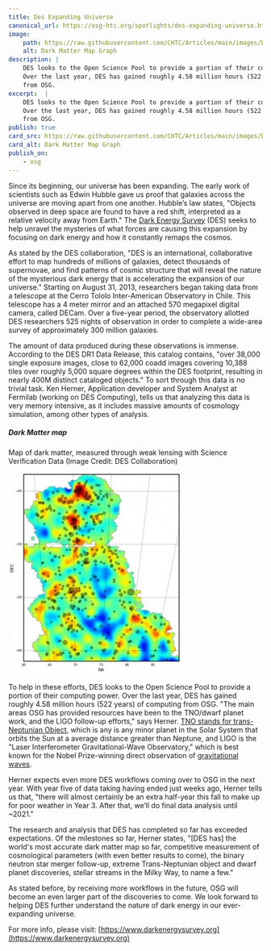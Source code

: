 ```yaml
---
title: Des Expanding Universe
canonical_url: https://osg-htc.org/spotlights/des-expanding-universe.html
image:
    path: https://raw.githubusercontent.com/CHTC/Articles/main/images/Dark-Matter-Map-II-e1521045294690.jpg
    alt: Dark Matter Map Graph
description: |
    DES looks to the Open Science Pool to provide a portion of their computing power.
    Over the last year, DES has gained roughly 4.58 million hours (522 years) of computing
    from OSG.
excerpt:  |
    DES looks to the Open Science Pool to provide a portion of their computing power.
    Over the last year, DES has gained roughly 4.58 million hours (522 years) of computing
    from OSG.
publish: true
card_src: https://raw.githubusercontent.com/CHTC/Articles/main/images/Dark-Matter-Map-II-e1521045294690.jpg
card_alt: Dark Matter Map Graph
publish_on:
    - osg
---
```


Since its beginning, our universe has been expanding. The early work of scientists
such as Edwin Hubble gave us proof that galaxies across the universe are moving apart
from one another. Hubble’s law states, "Objects observed in deep space are found to
have a red shift, interpreted as a relative velocity away from Earth."  The
[Dark Energy Survey](https://www.darkenergysurvey.org) (DES) seeks to help unravel
the mysteries of what forces are causing this expansion by focusing on dark energy
and how it constantly remaps the cosmos.

As stated by the DES collaboration, "DES is an international, collaborative effort to
map hundreds of millions of galaxies, detect thousands of supernovae, and find patterns
of cosmic structure that will reveal the nature of the mysterious dark energy that is
accelerating the expansion of our universe."  Starting on August 31, 2013, researchers
began taking data from a telescope at the Cerro Tololo Inter-American Observatory in
Chile. This telescope has a 4 meter mirror and an attached 570 megapixel digital camera,
called DECam. Over a five-year period, the observatory allotted DES researchers 525
nights of observation in order to complete a wide-area survey of approximately 300 million
galaxies.

The amount of data produced during these observations is immense.  According to the DES
DR1 Data Release, this catalog contains, "over 38,000 single exposure images, close to
62,000 coadd images covering 10,388 tiles over roughly 5,000 square degrees within the
DES footprint, resulting in nearly 400M distinct cataloged objects."  To sort through
this data is no trivial task. Ken Herner, Application developer and System Analyst at
Fermilab (working on DES Computing), tells us that analyzing this data is very memory
intensive, as it includes massive amounts of cosmology simulation, among other types of
analysis.

<div class="row my-4">
  <div class="col-md-6">
    <h5 class="mt-0">Dark Matter map</h5>
    <p>
      Map of dark matter, measured through weak lensing with Science Verification Data (Image Credit: DES Collaboration)
    </p>
  </div>
  <div class="col-md-6">
    <img class="mr-3" alt="Dark matter map" src="https://raw.githubusercontent.com/CHTC/Articles/main/images/Dark-Matter-Map-II-e1521045294690.jpg">
  </div>
</div>

To help in these efforts, DES looks to the Open Science Pool to provide a portion of their computing power.
Over the last year, DES has gained roughly 4.58 million hours (522 years) of computing
from OSG. "The main areas OSG has provided resources have been to the TNO/dwarf planet work,
and the LIGO follow-up efforts," says Herner.
[TNO stands for trans-Neptunian Object](https://phys.org/news/2016-12-dark-energy-survey-potential-dwarf.html),
which is any is any minor planet in the Solar System that orbits the Sun at a average distance
greater than Neptune, and LIGO is the "Laser Interferometer Gravitational-Wave Observatory,"
which is best known for the Nobel Prize-winning direct observation of [gravitational waves](https://osg-htc.org/news/2017/10/05/ligo-wins-nobel-prize.html).

Herner expects even more DES workflows coming over to OSG in the next year. With year five
of data taking having ended just weeks ago, Herner tells us that, "there will almost
certainly be an extra half-year this fall to make up for poor weather in Year 3. After that,
we’ll do final data analysis until ~2021."

The research and analysis that DES has completed
so far has exceeded expectations.  Of the milestones so far, Herner states, "[DES has] the
world's most accurate dark matter map so far, competitive measurement of cosmological parameters
(with even better results to come), the binary neutron star merger follow-up, extreme
Trans-Neptunian object and dwarf planet discoveries, stellar streams in the Milky Way, to
name a few."

As stated before, by receiving more workflows in the future, OSG will become an even larger
part of the discoveries to come.  We look forward to helping DES further understand the
nature of dark energy in our ever-expanding universe.

For more info, please visit: [https://www.darkenergysurvey.org](https://www.darkenergysurvey.org)
